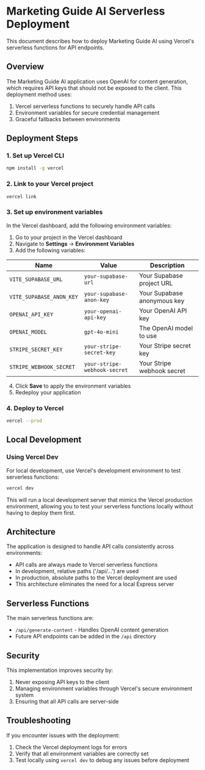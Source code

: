 # Marketing Guide AI Serverless Deployment

This document describes how to deploy Marketing Guide AI using Vercel's serverless functions for API endpoints.

## Overview

The Marketing Guide AI application uses OpenAI for content generation, which requires API keys that should not be exposed to the client. This deployment method uses:

1. Vercel serverless functions to securely handle API calls
2. Environment variables for secure credential management
3. Graceful fallbacks between environments

## Deployment Steps

### 1. Set up Vercel CLI

```bash
npm install -g vercel
```

### 2. Link to your Vercel project

```bash
vercel link
```

### 3. Set up environment variables

In the Vercel dashboard, add the following environment variables:

1. Go to your project in the Vercel dashboard
2. Navigate to **Settings** → **Environment Variables**
3. Add the following variables:

| Name | Value | Description |
|------|-------|-------------|
| `VITE_SUPABASE_URL` | `your-supabase-url` | Your Supabase project URL |
| `VITE_SUPABASE_ANON_KEY` | `your-supabase-anon-key` | Your Supabase anonymous key |
| `OPENAI_API_KEY` | `your-openai-api-key` | Your OpenAI API key |
| `OPENAI_MODEL` | `gpt-4o-mini` | The OpenAI model to use |
| `STRIPE_SECRET_KEY` | `your-stripe-secret-key` | Your Stripe secret key |
| `STRIPE_WEBHOOK_SECRET` | `your-stripe-webhook-secret` | Your Stripe webhook secret |

4. Click **Save** to apply the environment variables
5. Redeploy your application

### 4. Deploy to Vercel

```bash
vercel --prod
```

## Local Development

### Using Vercel Dev

For local development, use Vercel's development environment to test serverless functions:

```bash
vercel dev
```

This will run a local development server that mimics the Vercel production environment, allowing you to test your serverless functions locally without having to deploy them first.

## Architecture

The application is designed to handle API calls consistently across environments:

- API calls are always made to Vercel serverless functions
- In development, relative paths ('/api/...') are used
- In production, absolute paths to the Vercel deployment are used
- This architecture eliminates the need for a local Express server

## Serverless Functions

The main serverless functions are:

- `/api/generate-content` - Handles OpenAI content generation
- Future API endpoints can be added in the `/api` directory

## Security

This implementation improves security by:

1. Never exposing API keys to the client
2. Managing environment variables through Vercel's secure environment system
3. Ensuring that all API calls are server-side

## Troubleshooting

If you encounter issues with the deployment:

1. Check the Vercel deployment logs for errors
2. Verify that all environment variables are correctly set
3. Test locally using `vercel dev` to debug any issues before deployment
